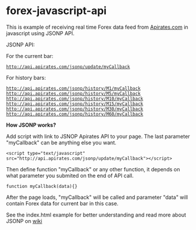 forex-javascript-api
====================

This is example of receiving real time Forex data feed from <a href="http://apirates.com/">Apirates.com</a> in javascript using JSONP API.

JSONP API:

For the current bar:

<code><a href="http://api.apirates.com/jsonp/update/myCallback">http://api.apirates.com/jsonp/update/myCallback</a></code>

For history bars:

<code><a href="http://api.apirates.com/jsonp/history/M1/myCallback">http://api.apirates.com/jsonp/history/M1/myCallback</a></code>
<code><a href="http://api.apirates.com/jsonp/history/M5/myCallback">http://api.apirates.com/jsonp/history/M5/myCallback</a></code>
<code><a href="http://api.apirates.com/jsonp/history/M10/myCallback">http://api.apirates.com/jsonp/history/M10/myCallback</a></code>
<code><a href="http://api.apirates.com/jsonp/history/M15/myCallback">http://api.apirates.com/jsonp/history/M15/myCallback</a></code>
<code><a href="http://api.apirates.com/jsonp/history/M30/myCallback">http://api.apirates.com/jsonp/history/M30/myCallback</a></code>
<code><a href="http://api.apirates.com/jsonp/history/M60/myCallback">http://api.apirates.com/jsonp/history/M60/myCallback</a></code>


<strong>How JSONP works?</strong>

Add script with link to JSNOP Apirates API to your page.
The last parameter "myCallback" can be anything else you want.
```
<script type="text/javascript" src="http://api.apirates.com/jsonp/update/myCallback"></script>
```
Then define function "myCallback" or any other function, it depends on what parameter you submited on the end of API call.
```
function myCallback(data){}
```

After the page loads, "myCallback" will be called and parameter "data" will contain Forex data for current bar in this case.

See the index.html example for better understanding and read more about JSONP on <a href="http://en.wikipedia.org/wiki/JSONP">wiki</a>
